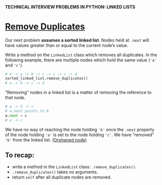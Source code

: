 #### TECHNICAL INTERVIEW PROBLEMS IN PYTHON: LINKED LISTS

# [Remove Duplicates](https://www.codecademy.com/courses/technical-interview-practice-python/lessons/tip-python-linked-lists/exercises/tip-python-ll-duplicates)

Our next problem **assumes a sorted linked list**. 
Nodes held at `.next` will have values greater than or equal to the current node’s value.

Write a method on the `LinkedList` class which removes all duplicates. 
In the following example, there are multiple nodes which hold the same value (`'a'` and `'c'`).
```python
# a -> a -> b -> c -> c -> c -> d
sorted_linked_list.remove_duplicates()
# a -> b -> c -> d
```
“Removing” nodes in a linked list is a matter of removing the reference to that node.
```python
# a -> b -> c
# a.next points to b
a.next = c
# a -> c
```
We have no way of reaching the node holding `'b'` once the `.next` property of the node holding `'a'` is set to the node holding `'c'`. 
We have “removed” `'b'` from the linked list. <a href="https://github.com/lendoo73/Challenge-Project-of-CodeCademy/blob/master/python/Linear_Data_Structures/Linked_Lists/Conceptual/README.md">(Orphaned node)</a>

## To recap:
* write a method in the `LinkedList` class: `.remove_duplicates()`.
* `.remove_duplicates()` takes no arguments.
* return `self` after all duplicate nodes are removed.
